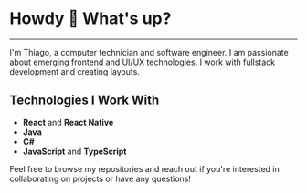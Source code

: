 # Howdy 🤠 What's up?
---
I'm Thiago, a computer technician and software engineer. I am passionate about emerging frontend and UI/UX technologies. I work with fullstack development and creating layouts.

## Technologies I Work With

- **React** and **React Native**
- **Java**
- **C#**
- **JavaScript** and **TypeScript**

Feel free to browse my repositories and reach out if you're interested in collaborating on projects or have any questions!
